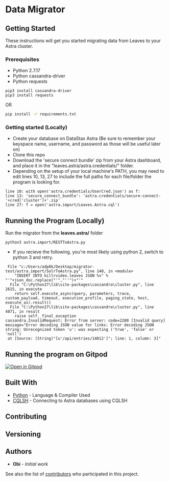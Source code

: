 # Data Migrator

## Getting Started

These instructions will get you started migrating data from Leaves to your Astra cluster.

### Prerequisites

- Python 2.7.17
- Python cassandra-driver
- Python requests

```
pip3 install cassandra-driver
pip3 install requests
```

OR 

```sh
pip install -r requirements.txt
```

### Getting started (Locally)

- Create your database on DataStax Astra (Be sure to remember your keyspace name, username, and password as those will be useful later on)
- Clone this repo
- Download the 'secure connect bundle' zip from your Astra dashboard, and place it in the "leaves.astra/astra.credentials/" folder. 
- Depending on the setup of your local machine's PATH, you may need to edit lines 10, 13, 27 to include the full paths for each file/folder the program is looking for.


```
line 10: with open('astra.credentials/UserCred.json') as f:
line 13: 'secure_connect_bundle': 'astra.credentials/secure-connect-'+cred['cluster']+'.zip'
line 27: f = open('astra.import/Leaves.Astra.cql')
```


## Running the Program (Locally)

Run the migrator from the **leaves.astra/** folder

```
python3 astra.import/RESTToAstra.py
```

* If you recieve the following, you're most likely using python 2, switch to python 3 and retry.

```
 File "c:/Users/adp8k/Desktop/migrator-test/astra.import/SolrToAstra.py", line 140, in <module>
    "INSERT INTO killrvideo.leaves JSON %s" % "'"+json_doc.replace("'","''")+"'"
  File "C:\Python27\lib\site-packages\cassandra\cluster.py", line 2615, in execute
    return self.execute_async(query, parameters, trace, custom_payload, timeout, execution_profile, paging_state, host, execute_as).result()
  File "C:\Python27\lib\site-packages\cassandra\cluster.py", line 4871, in result
    raise self._final_exception
cassandra.InvalidRequest: Error from server: code=2200 [Invalid query] message="Error decoding JSON value for links: Error decoding JSON string: Unrecognized token 'u': was expecting ('true', 'false' or 'null')
 at [Source: (String)"[u'/api/entries/14012']"; line: 1, column: 3]"
```


## Running the program on Gitpod

[![Open in Gitpod](https://gitpod.io/button/open-in-gitpod.svg)](https://gitpod.io/#https://github.com/xingh/leaves.astra.git)

## Built With

* [Python](https://www.python.org/) - Language & Compiler Used
* [CQLSH](https://docs.datastax.com/en/astra/aws/doc/dscloud/astra/dscloudConnectcqlshConsole.html) - Connecting to Astra databases using CQLSH

## Contributing

## Versioning


## Authors

* **Obi** - *Initial work*

See also the list of [contributors](https://github.com/your/project/contributors) who participated in this project.
